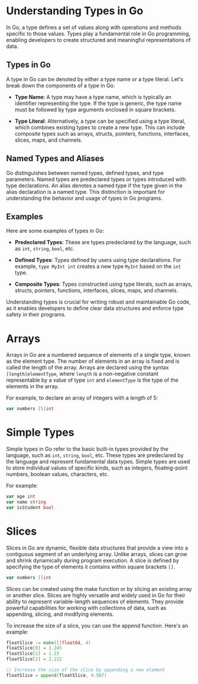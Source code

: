 # Understanding Types in Go

In Go, a type defines a set of values along with operations and methods specific to those values. Types play a fundamental role in Go programming, enabling developers to create structured and meaningful representations of data.

## Types in Go

A type in Go can be denoted by either a type name or a type literal. Let's break down the components of a type in Go:

- **Type Name**: A type may have a type name, which is typically an identifier representing the type. If the type is generic, the type name must be followed by type arguments enclosed in square brackets.

- **Type Literal**: Alternatively, a type can be specified using a type literal, which combines existing types to create a new type. This can include composite types such as arrays, structs, pointers, functions, interfaces, slices, maps, and channels.

## Named Types and Aliases

Go distinguishes between named types, defined types, and type parameters. Named types are predeclared types or types introduced with type declarations. An alias denotes a named type if the type given in the alias declaration is a named type. This distinction is important for understanding the behavior and usage of types in Go programs.

## Examples

Here are some examples of types in Go:

- **Predeclared Types**: These are types predeclared by the language, such as `int`, `string`, `bool`, etc.

- **Defined Types**: Types defined by users using type declarations. For example, `type MyInt int` creates a new type `MyInt` based on the `int` type.

- **Composite Types**: Types constructed using type literals, such as arrays, structs, pointers, functions, interfaces, slices, maps, and channels.

Understanding types is crucial for writing robust and maintainable Go code, as it enables developers to define clear data structures and enforce type safety in their programs.


# Arrays

Arrays in Go are a numbered sequence of elements of a single type, known as the element type. The number of elements in an array is fixed and is called the length of the array. Arrays are declared using the syntax `[length]elementType`, where `length` is a non-negative constant representable by a value of type `int` and `elementType` is the type of the elements in the array.

For example, to declare an array of integers with a length of 5:

```go
var numbers [5]int
```

# Simple Types

Simple types in Go refer to the basic built-in types provided by the language, such as `int`, `string`, `bool`, etc. These types are predeclared by the language and represent fundamental data types. Simple types are used to store individual values of specific kinds, such as integers, floating-point numbers, boolean values, characters, etc.

For example:
```go
var age int
var name string
var isStudent bool
```

# Slices

Slices in Go are dynamic, flexible data structures that provide a view into a contiguous segment of an underlying array. Unlike arrays, slices can grow and shrink dynamically during program execution. A slice is defined by specifying the type of elements it contains within square brackets `[]`.

```go
var numbers []int
```

Slices can be created using the make function or by slicing an existing array or another slice. Slices are highly versatile and widely used in Go for their ability to represent variable-length sequences of elements. They provide powerful capabilities for working with collections of data, such as appending, slicing, and modifying elements.

To increase the size of a slice, you can use the append function. Here's an example:

```go
floatSlice := make([]float64, 4)
floatSlice[0] = 3.245
floatSlice[1] = 1.23
floatSlice[2] = 3.212

// Increase the size of the slice by appending a new element
floatSlice = append(floatSlice, 4.567)
```